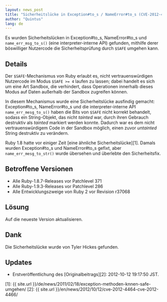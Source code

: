 ```yaml
---
layout: news_post
title: "Sicherheitslücke in Exception#to_s / NameError#to_s (CVE-2012-4464, CVE-2012-4466) ermöglicht Umgehung von $SAFE"
author: "Quintus"
lang: de
---
```


Es wurden Sicherheitslücken in Exception#to\_s, NameError#to\_s und
`name_err_msg_to_s()` (eine interpreter-interne API) gefunden, mithilfe
derer böswilliger Nutzercode die Sicherheitsprüfung durch `$SAFE`
umgehen kann.

## Details

Der `$SAFE`-Mechanismus von Ruby erlaubt es, nicht vertrauenswürdigen
Nutzercode im Modus `$SAFE >= 4` laufen zu lassen; dabei handelt es sich
um eine Art Sandbox, die verhindert, dass Operationen innerhalb dieses
Modus auf Daten außerhalb der Sandbox zugreifen können.

In diesem Mechanismus wurde eine Sicherheitslücke ausfindig gemacht:
Exception#to\_s, NameError#to\_s und die interpreter-interne API
`name_err_mesg_to_s()` haben die Bits von `$SAFE` nicht korrekt
behandelt, sodass ein String-Objekt, das nicht *tainted* war, durch
ihren Gebrauch destruktiv als *tainted* markiert werden konnte. Dadurch
war es dem nicht vertrauenswürdigem Code in der Sandbox möglich, einen
zuvor *untainted* String destruktiv zu verändern.

Ruby 1.8 hatte vor einiger Zeit [eine ähnliche Sicherheitslücke][1].
Damals wurden Exception#to\_s und NameError#to\_s gefixt, aber
`name_err_mesg_to_str()` wurde übersehen und überlebte den
Sicherheitsfix.

## Betroffene Versionen

* Alle Ruby-1.8.7-Releases vor Patchlevel 371
* Alle Ruby-1.9.3-Releases vor Patchlevel 286
* Alle Entwicklungszweige von Ruby 2 vor Revision r37068

## Lösung

Auf die neueste Version aktualisieren.

## Dank

Die Sicherheitslücke wurde von Tyler Hickes gefunden.

## Updates

* Erstveröffentlichung des [Originalbeitrags][2]\: 2012-10-12 19:17:50
  JST.



[1]: {{ site.url }}/de/news/2011/02/18/exception-methoden-knnen-safe-umgehen/ 
[2]: {{ site.url }}/en/news/2012/10/12/cve-2012-4464-cve-2012-4466/ 
